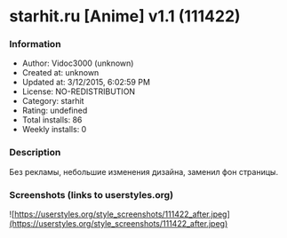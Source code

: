 # starhit.ru [Anime] v1.1 (111422)

### Information
- Author: Vidoc3000 (unknown)
- Created at: unknown
- Updated at: 3/12/2015, 6:02:59 PM
- License: NO-REDISTRIBUTION
- Category: starhit
- Rating: undefined
- Total installs: 86
- Weekly installs: 0


### Description
Без рекламы, небольшие изменения дизайна, заменил фон страницы.


### Screenshots (links to userstyles.org)
![https://userstyles.org/style_screenshots/111422_after.jpeg](https://userstyles.org/style_screenshots/111422_after.jpeg)



